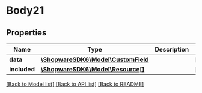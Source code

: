 # Body21

## Properties
Name | Type | Description | Notes
------------ | ------------- | ------------- | -------------
**data** | [**\ShopwareSDK6\Model\CustomField**](CustomField.md) |  | [optional] 
**included** | [**\ShopwareSDK6\Model\Resource[]**](Resource.md) |  | [optional] 

[[Back to Model list]](../../README.md#documentation-for-models) [[Back to API list]](../../README.md#documentation-for-api-endpoints) [[Back to README]](../../README.md)

